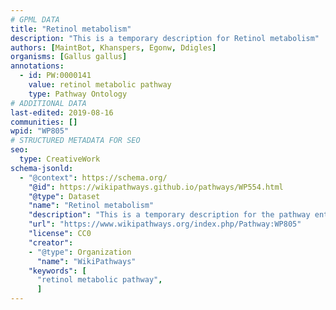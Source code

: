```yaml
---
# GPML DATA
title: "Retinol metabolism"
description: "This is a temporary description for Retinol metabolism"
authors: [MaintBot, Khanspers, Egonw, Ddigles]
organisms: [Gallus gallus]
annotations:
  - id: PW:0000141
    value: retinol metabolic pathway
    type: Pathway Ontology
# ADDITIONAL DATA
last-edited: 2019-08-16
communities: []
wpid: "WP805"
# STRUCTURED METADATA FOR SEO
seo:
  type: CreativeWork
schema-jsonld:
  - "@context": https://schema.org/
    "@id": https://wikipathways.github.io/pathways/WP554.html
    "@type": Dataset
    "name": "Retinol metabolism"
    "description": "This is a temporary description for the pathway entitled: Retinol metabolism"
    "url": "https://www.wikipathways.org/index.php/Pathway:WP805"
    "license": CC0
    "creator":
    - "@type": Organization
      "name": "WikiPathways"
    "keywords": [
      "retinol metabolic pathway",
      ]
---
```

